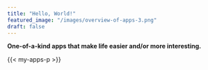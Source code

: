 ```yaml
---
title: "Hello, World!"
featured_image: "/images/overview-of-apps-3.png"
draft: false
---
```


**One-of-a-kind apps that make life easier and/or more interesting.**

{{< my-apps-p >}}
